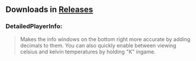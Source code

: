 ## Downloads in [Releases](https://github.com/TerameTechYT/RocketMods/releases/latest)

### DetailedPlayerInfo:
> Makes the info windows on the bottom right more accurate by adding decimals to them.
> You can also quickly enable between viewing celsius and kelvin temperatures by holding "K" ingame.